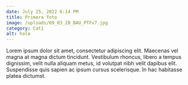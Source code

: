 ```yaml
---
date: July 25, 2022 6:14 PM
title: Primera foto
image: /uploads/09_03_20_BAU_PTFv7.jpg
category: Cat1
alt: hola
---
```

Lorem ipsum dolor sit amet, consectetur adipiscing elit. Maecenas vel magna at magna dictum tincidunt. Vestibulum rhoncus, libero a tempus dignissim, velit nulla aliquam metus, id volutpat nibh velit dapibus elit. Suspendisse quis sapien ac ipsum cursus scelerisque. In hac habitasse platea dictumst.